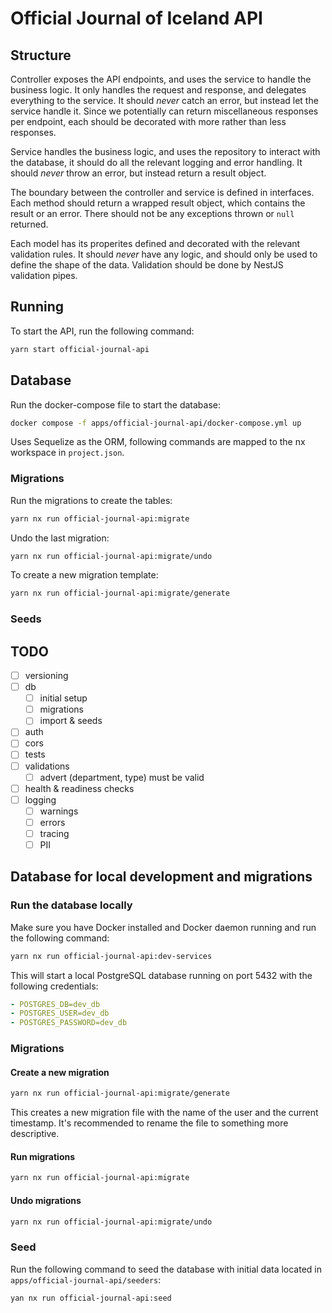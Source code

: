 # Official Journal of Iceland API

## Structure

Controller exposes the API endpoints, and uses the service to handle the business logic. It only handles the request and response, and delegates everything to the service. It should _never_ catch an error, but instead let the service handle it. Since we potentially can return miscellaneous responses per endpoint, each should be decorated with more rather than less responses.

Service handles the business logic, and uses the repository to interact with the database, it should do all the relevant logging and error handling. It should _never_ throw an error, but instead return a result object.

The boundary between the controller and service is defined in interfaces. Each method should return a wrapped result object, which contains the result or an error. There should not be any exceptions thrown or `null` returned.

Each model has its properites defined and decorated with the relevant validation rules. It should _never_ have any logic, and should only be used to define the shape of the data. Validation should be done by NestJS validation pipes.

## Running

To start the API, run the following command:

```bash
yarn start official-journal-api
```

## Database

Run the docker-compose file to start the database:

```bash
docker compose -f apps/official-journal-api/docker-compose.yml up
```

Uses Sequelize as the ORM, following commands are mapped to the nx workspace in `project.json`.

### Migrations

Run the migrations to create the tables:

```bash
yarn nx run official-journal-api:migrate
```

Undo the last migration:

```bash
yarn nx run official-journal-api:migrate/undo
```

To create a new migration template:

```bash
yarn nx run official-journal-api:migrate/generate
```

### Seeds

## TODO

- [ ] versioning
- [ ] db
  - [ ] initial setup
  - [ ] migrations
  - [ ] import & seeds
- [ ] auth
- [ ] cors
- [ ] tests
- [ ] validations
  - [ ] advert (department, type) must be valid
- [ ] health & readiness checks
- [ ] logging
  - [ ] warnings
  - [ ] errors
  - [ ] tracing
  - [ ] PII

## Database for local development and migrations

### Run the database locally

Make sure you have Docker installed and Docker daemon running and run the following command:

```bash
yarn nx run official-journal-api:dev-services
```

This will start a local PostgreSQL database running on port 5432 with the following credentials:

```yaml
- POSTGRES_DB=dev_db
- POSTGRES_USER=dev_db
- POSTGRES_PASSWORD=dev_db
```

### Migrations

#### Create a new migration

```bash
yarn nx run official-journal-api:migrate/generate
```

This creates a new migration file with the name of the user and the current timestamp.
It's recommended to rename the file to something more descriptive.

#### Run migrations

```bash
yarn nx run official-journal-api:migrate
```

#### Undo migrations

```bash
yarn nx run official-journal-api:migrate/undo
```

### Seed

Run the following command to seed the database with initial data located in `apps/official-journal-api/seeders`:

```bash
yan nx run official-journal-api:seed
```
